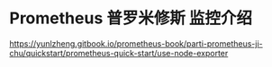 # Prometheus 普罗米修斯 监控介绍
https://yunlzheng.gitbook.io/prometheus-book/parti-prometheus-ji-chu/quickstart/prometheus-quick-start/use-node-exporter
